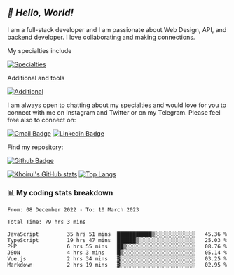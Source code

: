## _:wave: Hello, World!_

I am a full-stack developer and I am passionate about Web Design, API, and backend developer. I love collaborating and making connections.

My specialties include

[![Specialties](https://skillicons.dev/icons?i=php,laravel,javascript,react,vue,mysql,tailwind)](https://skillicons.dev)

Additional and tools

[![Additional](https://skillicons.dev/icons?i=bash,vscode,vite,webpack,vercel,git,github,gitlab)](https://skillicons.dev)

I am always open to chatting about my specialties and would love for you to connect with me on Instagram and Twitter or on my Telegram. Please feel free also to connect on:

[![Gmail Badge](https://img.shields.io/badge/-ahmusafir.khoirul@gmail.com-c14438?style=flat&logo=Gmail&logoColor=white&link=mailto:ahmusafir.khoirul@gmail.com)](mailto:ahmusafir.khoirul@gmail.com)
[![Linkedin Badge](https://img.shields.io/badge/-Ahmad_Musafir_Khoirul_Fattah-0072b1?style=flat&logo=Linkedin&logoColor=white&link=https://www.linkedin.com/in/ahmad-musafir-khoirul-fattah-26a53a207/)](https://www.linkedin.com/in/masmuss/)

Find my repository:

[![Github Badge](https://img.shields.io/badge/-masmuss-grey?style=flat&logo=github&logoColor=white&link=https://github.com/masmuss)](https://github.com/masmuss)

[![Khoirul's GitHub stats](https://github-readme-stats.vercel.app/api?username=masmuss&show_icons=true&include_all_commits=true&theme=transparent&layout=compact)](https://github.com/masmuss/github-readme-stats)
[![Top Langs](https://github-readme-stats.vercel.app/api/top-langs/?username=masmuss&theme=transparent&layout=compact)](https://github.com/masmuss/github-readme-stats)

### :bar_chart: My coding stats breakdown

<!--START_SECTION:waka-->

```text
From: 08 December 2022 - To: 10 March 2023

Total Time: 79 hrs 3 mins

JavaScript         35 hrs 51 mins  ███████████▒░░░░░░░░░░░░░   45.36 %
TypeScript         19 hrs 47 mins  ██████▒░░░░░░░░░░░░░░░░░░   25.03 %
PHP                6 hrs 55 mins   ██▒░░░░░░░░░░░░░░░░░░░░░░   08.76 %
JSON               4 hrs 3 mins    █▒░░░░░░░░░░░░░░░░░░░░░░░   05.14 %
Vue.js             2 hrs 34 mins   ▓░░░░░░░░░░░░░░░░░░░░░░░░   03.25 %
Markdown           2 hrs 19 mins   ▓░░░░░░░░░░░░░░░░░░░░░░░░   02.95 %
```

<!--END_SECTION:waka-->
